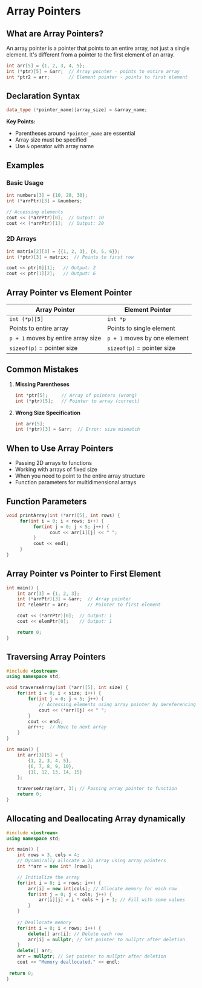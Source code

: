 # Array Pointers

## What are Array Pointers?

An array pointer is a pointer that points to an entire array, not just a single element. It's different from a pointer to the first element of an array.

```cpp
int arr[5] = {1, 2, 3, 4, 5};
int (*ptr)[5] = &arr;  // Array pointer - points to entire array
int *ptr2 = arr;       // Element pointer - points to first element
```

## Declaration Syntax

```cpp
data_type (*pointer_name)[array_size] = &array_name;
```

**Key Points:**
- Parentheses around `*pointer_name` are essential
- Array size must be specified
- Use `&` operator with array name

## Examples

### Basic Usage
```cpp
int numbers[3] = {10, 20, 30};
int (*arrPtr)[3] = &numbers;

// Accessing elements
cout << (*arrPtr)[0];  // Output: 10
cout << (*arrPtr)[1];  // Output: 20
```

### 2D Arrays
```cpp
int matrix[2][3] = {{1, 2, 3}, {4, 5, 6}};
int (*ptr)[3] = matrix;  // Points to first row

cout << ptr[0][1];   // Output: 2
cout << ptr[1][2];   // Output: 6
```

## Array Pointer vs Element Pointer

| Array Pointer | Element Pointer |
|---------------|-----------------|
| `int (*p)[5]` | `int *p` |
| Points to entire array | Points to single element |
| `p + 1` moves by entire array size | `p + 1` moves by one element |
| `sizeof(p)` = pointer size | `sizeof(p)` = pointer size |

## Common Mistakes

1. **Missing Parentheses**
    ```cpp
    int *ptr[5];     // Array of pointers (wrong)
    int (*ptr)[5];   // Pointer to array (correct)
    ```

2. **Wrong Size Specification**
    ```cpp
    int arr[5];
    int (*ptr)[3] = &arr;  // Error: size mismatch
    ```

## When to Use Array Pointers

- Passing 2D arrays to functions
- Working with arrays of fixed size
- When you need to point to the entire array structure
- Function parameters for multidimensional arrays

## Function Parameters
```cpp
void printArray(int (*arr)[5], int rows) {
     for(int i = 0; i < rows; i++) {
          for(int j = 0; j < 5; j++) {
                cout << arr[i][j] << " ";
          }
          cout << endl;
     }
}
```

## Array Pointer vs Pointer to First Element
```cpp
int main() {
    int arr[3] = {1, 2, 3};
    int (*arrPtr)[3] = &arr;  // Array pointer
    int *elemPtr = arr;       // Pointer to first element

    cout << (*arrPtr)[0];  // Output: 1
    cout << elemPtr[0];    // Output: 1

    return 0;
}
```

## Traversing Array Pointers
```cpp  
#include <iostream>
using namespace std;

void traverseArray(int (*arr)[5], int size) {
    for(int i = 0; i < size; i++) {
        for(int j = 0; j < 5; j++) {
            // Accessing elements using array pointer by dereferencing
            cout << (*arr)[j] << " "; 
        }
        cout << endl;
        arr++;  // Move to next array
    }
}

int main() {
    int arr[3][5] = {
        {1, 2, 3, 4, 5},
        {6, 7, 8, 9, 10},
        {11, 12, 13, 14, 15}
    };

    traverseArray(arr, 3); // Passing array pointer to function
    return 0;
}

```

## Allocating and Deallocating Array dynamically
```cpp
#include <iostream>
using namespace std;

int main() {
    int rows = 3, cols = 4;
    // Dynamically allocate a 2D array using array pointers
    int **arr = new int* [rows];

    // Initialize the array
    for(int i = 0; i < rows; i++) {
        arr[i] = new int[cols]; // Allocate memory for each row
        for(int j = 0; j < cols; j++) {
            arr[i][j] = i * cols + j + 1; // Fill with some values
        }
    }
    
    // Deallocate memory
    for(int i = 0; i < rows; i++) {
        delete[] arr[i]; // Delete each row
        arr[i] = nullptr; // Set pointer to nullptr after deletion
    }
    delete[] arr;
    arr = nullptr; // Set pointer to nullptr after deletion
    cout << "Memory deallocated." << endl;
    
 return 0;
}